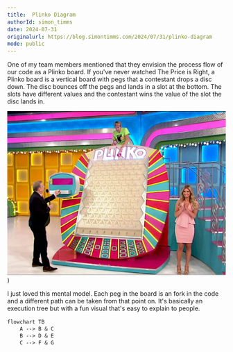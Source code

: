 ```yaml
---
title:  Plinko Diagram
authorId: simon_timms
date: 2024-07-31
originalurl: https://blog.simontimms.com/2024/07/31/plinko-diagram
mode: public
---
```




One of my team members mentioned that they envision the process flow of our code as a Plinko board. If you've never watched The Price is Right, a Plinko board is a vertical board with pegs that a contestant drops a disc down. The disc bounces off the pegs and lands in a slot at the bottom. The slots have different values and the contestant wins the value of the slot the disc lands in.

![](/images/2024-07-31-plinko-diagram.md/2024-07-31-09-53-16.png))

I just loved this mental model.  Each peg in the board is an fork in the code and a different path can be taken from that point on. It's basically an execution tree but with a fun visual that's easy to explain to people. 

```mermaid
flowchart TB
    A --> B & C
    B --> D & E
    C --> F & G
```

